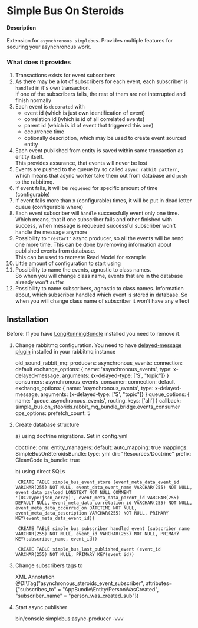 # Simple Bus On Steroids

#### Description

Extension for `asynchronous simplebus`. Provides multiple features for securing your asynchronous work.

### What does it provides

1. Transactions exists for event subscribers
2. As there may be a lot of subscribers for each event, each subscriber is `handled` in it's own transaction.  
 If one of the subscribers fails, the rest of them are not interrupted and finish normally
3. Each event is `decorated` with
    * event id (which is just own identification of event)
    * correlation id (which is id of all correlated events)
    * parent id (which is id of event that triggered this one)
    * occurrence time
    * optionally description, which may be used to create event sourced entity
4. Each event published from entity is saved within same transaction as entity itself.   
This provides assurance, that events will never be lost
5. Events are pushed to the queue by so called `async rabbit pattern`, which 
means that async worker take them out from database and `push` to the rabbitmq.   
6. If event fails, it will be `requeued` for specific amount of time (configurable)
7. If event fails more than x (configurable) times, it will be put in dead letter queue (configurable where)
8. Each event subscriber will `handle` successfully event only one time.  
Which means, that if one subscriber fails and other finished with success, when message is requeued 
successful subscriber won't handle the message anymore
9. Possibility to `"restart"` async producer, so all the events will be send one more time. 
This can be done by removing information about published events from database.  
This can be used to recreate Read Model for example
10. Little amount of configuration to start using
12. Possibility to name the events, agnostic to class names.  
    So when you will change class name, events that are in the database already won't suffer
13. Possibility to name subscribers, agnostic to class names.
    Information about, which subscriber handled which event is stored in database. 
    So when you will change class name of subscriber it won't have any effect 
    

 
## Installation

Before:
    If you have [LongRunningBundle](https://github.com/LongRunning/LongRunning) installed you need to remove it.

1. Change rabbitmq configuration. You need to have [delayed-message plugin](https://github.com/rabbitmq/rabbitmq-delayed-message-exchange) installed in your rabbitmq instance
  
  
    old_sound_rabbit_mq:
        producers:
            asynchronous_events:
                connection:       default
                exchange_options: { name: 'asynchronous_events', type: x-delayed-message, arguments: {x-delayed-type: ['S', "topic"]} }
        consumers:
            asynchronous_events_consumer:
                connection:       default
                exchange_options: { name: 'asynchronous_events', type: x-delayed-message, arguments: {x-delayed-type: ['S', "topic"]} }
                queue_options:    { name: 'queue_asynchronous_events', routing_keys: ['all'] }
                callback:         simple_bus.on_steorids.rabbit_mq_bundle_bridge.events_consumer
                qos_options:
                    prefetch_count: 5        

2. Create database structure


    a) using doctrine migrations. Set in config.yml
    
    doctrine:
        orm:
            entity_managers:
                default:
                    auto_mapping: true
                    mappings:
                        SimpleBusOnSteroidsBundle:
                          type: yml
                          dir: "Resources/Doctrine"
                          prefix: CleanCode
                          is_bundle: true


    b) using direct SQLs
    
        CREATE TABLE simple_bus_event_store (event_meta_data_event_id VARCHAR(255) NOT NULL, event_data_event_name VARCHAR(255) NOT NULL, event_data_payload LONGTEXT NOT NULL COMMENT '(DC2Type:json_array)', event_meta_data_parent_id VARCHAR(255) DEFAULT NULL, event_meta_data_correlation_id VARCHAR(255) NOT NULL, event_meta_data_occurred_on DATETIME NOT NULL, event_meta_data_description VARCHAR(255) NOT NULL, PRIMARY KEY(event_meta_data_event_id))
        
        CREATE TABLE simple_bus_subscriber_handled_event (subscriber_name VARCHAR(255) NOT NULL, event_id VARCHAR(255) NOT NULL, PRIMARY KEY(subscriber_name, event_id))
        
        CREATE TABLE simple_bus_last_published_event (event_id VARCHAR(255) NOT NULL, PRIMARY KEY(event_id))

2. Change subscribers tags to
        
          
     XML
     <tag name="asynchronous_event_bus_middleware" subscribes_to="Events\PersonWasCreated" subscriber_name="person_was_created_subscriber"/>
     Annotation   
     @DI\Tag("asynchronous_steroids_event_subscriber", attributes={"subscribes_to" = "AppBundle\Entity\PersonWasCreated", "subscriber_name" = "person_was_created_sub"})
     
3. Start async publisher

    
    bin/console simplebus:async-producer -vvv